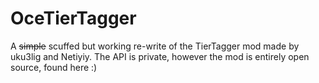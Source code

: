 # OceTierTagger
A ~~simple~~ scuffed but working re-write of the TierTagger mod made by uku3lig and Netiyiy. The API is private, however the mod is entirely open source, found here :)
